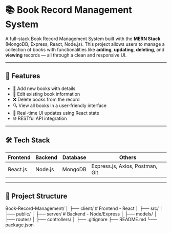 # 📚 Book Record Management System

A full-stack Book Record Management System built with the **MERN Stack** (MongoDB, Express, React, Node.js). This project allows users to manage a collection of books with functionalities like **adding**, **updating**, **deleting**, and **viewing** records — all through a clean and responsive UI.

---

## 🚀 Features

- 📖 Add new books with details
- 📝 Edit existing book information
- ❌ Delete books from the record
- 🔍 View all books in a user-friendly interface
- 🔄 Real-time UI updates using React state
- 🌐 RESTful API integration

---

## 🛠️ Tech Stack

| Frontend | Backend | Database | Others |
|----------|---------|----------|--------|
| React.js | Node.js | MongoDB  | Express.js, Axios, Postman, Git |

---

## 📂 Project Structure

Book-Record-Management/ │ ├── client/ # Frontend - React │ ├── src/ │ ├── public/ │ ├── server/ # Backend - Node/Express │ ├── models/ │ ├── routes/ │ ├── controllers/ │ ├── .gitignore ├── README.md └── package.json
